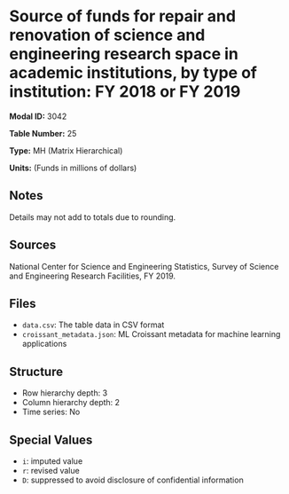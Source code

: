 # Source of funds for repair and renovation of science and engineering research space in academic institutions, by type of institution: FY 2018 or FY 2019

**Modal ID:** 3042

**Table Number:** 25

**Type:** MH (Matrix Hierarchical)

**Units:** (Funds in millions of dollars)

## Notes

Details may not add to totals due to rounding.

## Sources

National Center for Science and Engineering Statistics, Survey of Science and Engineering Research Facilities, FY 2019.

## Files

- `data.csv`: The table data in CSV format
- `croissant_metadata.json`: ML Croissant metadata for machine learning applications

## Structure

- Row hierarchy depth: 3
- Column hierarchy depth: 2
- Time series: No

## Special Values

- `i`: imputed value
- `r`: revised value
- `D`: suppressed to avoid disclosure of confidential information
